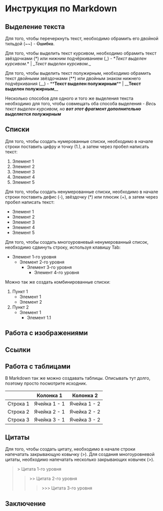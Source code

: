# Инструкция по Markdown

## Выделение текста

Для того, чтобы перечеркнуть текст, необходимо обрамить его двойной тильдой (\~\~) - ~~Ошибка~~.

Для того, чтобы выделить текст курсивом, необходимо обрамить текст звёздочками (*) или нижним подчёркиванием (_) - \**Текст выделен курсивом.*\* | \__Текст выделен курсивом._\_

Для того, чтобы выделить текст полужирным, необходимо обрамить текст двойными звёздочками (**) или двойным знаком нижнего подчёркивания (__) - \*\***Текст выделен полужирным**\*\* | \_\___Текст выделен полужирным__\_\_

Несколько способов для одного и того же выделения текста необходимо для того, чтобы совмещать оба способа выделения - *Весь текст выделен курсивом, но __вот этот фрагмент дополнительно выделяется полужирным__*

## Списки

Для того, чтобы создать нумерованные списки, необходимо в начале строки поставить цифру и точку (1.), а затем через пробел написать текст:

1. Элемент 1
2. Элемент 2
1. Элемент 3
9. Элемент 4
15. Элемент 5

Для того, чтобы создать ненумерованные списки, необходимо в начале строки поставить дефис (-), звёздочку (*) или плюсик (+), а затем через пробел написать текст:

+ Элемент 1
+ Элемент 2
+ Элемент 3
+ Элемент 4
+ Элемент 5

Для того, чтобы создать многоуровневый ненумерованный список, необходимо сдвинуть строку, используя клавишу Tab:

- Элемент 1-го уровня
    - Элемент 2-го уровня
        - Элемент 3-го уровня
            - Элемент 4-го уровня

Можно так же создать комбинированные списки:

1. Пункт 1
    - Элемент 1
    - Элемент 2
2. Пункт 2
    - Элемент 1
        - Элемент 1.1

## Работа с изображениями

## Ссылки

## Работа с таблицами

В Markdown так же можно создавать таблицы. Описывать тут долго, поэтому просто посмотрите исходник.

|             | Колонка 1      |  Колонка 2  |
|-------------|----------------|-------------|
| Строка 1    | Ячейка 1 - 1   | Ячейка 1 - 2|
| Строка 2    | Ячейка 2 - 1   | Ячейка 2 - 2|
| Строка 3    | Ячейка 3 - 1   | Ячейка 3 - 2|

## Цитаты

Для того, чтобы создать цитату, необходимо в начале строки напечатать закрывающую ковычку (>). Для создания многоуровневой цитаты, необходимо напечатать несколько закрывающих ковычек (>).

>\> Цитата 1-го уровня
>>\>\> Цитата 2-го уровня
>>>\>\>\> Цитата 3-го уровня

## Заключение